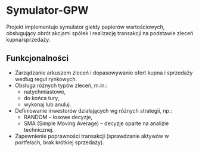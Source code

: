 # Symulator-GPW

Projekt implementuje symulator giełdy papierów wartościowych, obsługujący obrót akcjami spółek i realizację transakcji na podstawie zleceń kupna/sprzedaży.

## Funkcjonalności
- Zarządzanie arkuszem zleceń i dopasowywanie ofert kupna i sprzedaży według reguł rynkowych.  
- Obsługa różnych typów zleceń, m.in.:  
  - natychmiastowe,  
  - do końca tury,  
  - wykonaj lub anuluj.  
- Definiowanie inwestorów działających wg różnych strategii, np.:  
  - RANDOM – losowe decyzje,  
  - SMA (Simple Moving Average) – decyzje oparte na analizie technicznej.  
- Zapewnienie poprawności transakcji (sprawdzanie aktywów w portfelach, brak krótkiej sprzedaży).  
